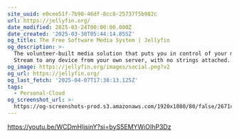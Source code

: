 ```yaml
---
site_uuid: e0cee51f-7b98-46df-8cc8-25737f5b982c
url: https://jellyfin.org/
date_modified: 2025-03-24T00:00:00.000Z
date_created: '2025-03-30T05:44:14.855Z'
og_title: The Free Software Media System | Jellyfin
og_description: >-
  The volunteer-built media solution that puts you in control of your media.
  Stream to any device from your own server, with no strings attached.
og_image: https://jellyfin.org/images/social.png?v2
og_url: https://jellyfin.org/
og_last_fetch: '2025-04-07T17:38:13.125Z'
tags:
  - Personal-Cloud
og_screenshot_url: >-
  https://og-screenshots-prod.s3.amazonaws.com/1920x1080/80/false/2671ce0498e8d333251e73cd6cf1c5d42d65aa4a59122167c012211708a4746f.jpeg
---
```


https://youtu.be/WCDmHljsinY?si=byS5EMYWiOIhP3Dz